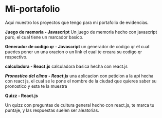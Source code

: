 # Mi-portafolio
Aqui muestro los proyectos que tengo para mi portafolio de evidencias.

**Juego de memoria - Javascript**
Un juego de memoria hecho con javascript puro, el cual tiene un marcador basico.

**Generador de codigo qr - Javascript**
un generador de codigo qr el cual puedes poner un una oracion o un link el cual
te creara su codigo qr respectivo.

**calculadora - React.js**
calculadora basica hecha con react.js

***Pronostico del clima - React.js*** 
una aplicacion con peticion a la api hecha con react js, el cual se le pone
el nombre de la ciudad que quieres saber su pronostico y esta te la muestra

**Quizz - React.js**

Un quizz con preguntas de cultura general hecho con react.js, te marca tu puntaje,
y las respuestas suelen ser aleatorias.

